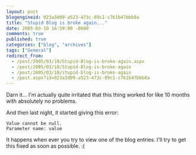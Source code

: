 ```yaml
---
layout: post
blogengineid: 023a3d09-a523-473c-89c1-c761b47bbb8a
title: "Stupid Blog is broke again..."
date: 2005-03-10 16:59:00 -0600
comments: true
published: true
categories: ["blog", "archives"]
tags: ["General"]
redirect_from: 
  - /post/2005/03/10/Stupid-Blog-is-broke-again.aspx
  - /post/2005/03/10/Stupid-Blog-is-broke-again
  - /post/2005/03/10/stupid-blog-is-broke-again
  - /post.aspx?id=023a3d09-a523-473c-89c1-c761b47bbb8a
---
```


Darn it... I'm actually quite irritated that this thing worked for like 10 months with absolutely no problems.

And then last night, it started giving this error:

```
Value cannot be null.
Parameter name: value
```

It happens when ever you try to view one of the blog entries. I'll try to get this fixed as soon as possible. :(
